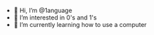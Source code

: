 - 👋 Hi, I’m @1anguage
- 👀 I’m interested in 0's and 1's
- 🌱 I’m currently learning how to use a computer

<!---
1anguage/1anguage is a ✨ special ✨ repository because its `README.md` (this file) appears on your GitHub profile.
You can click the Preview link to take a look at your changes.
--->
